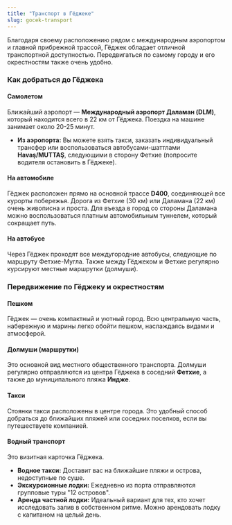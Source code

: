 ```yaml
---
title: "Транспорт в Гёджеке"
slug: gocek-transport
---
```


Благодаря своему расположению рядом с международным аэропортом и главной прибрежной трассой, Гёджек обладает отличной транспортной доступностью. Передвигаться по самому городу и его окрестностям также очень удобно.

### **Как добраться до Гёджека**

#### **Самолетом**
Ближайший аэропорт — **Международный аэропорт Даламан (DLM)**, который находится всего в 22 км от Гёджека. Поездка на машине занимает около 20-25 минут.
*   **Из аэропорта:** Вы можете взять такси, заказать индивидуальный трансфер или воспользоваться автобусами-шаттлами **Havaş/MUTTAŞ**, следующими в сторону Фетхие (попросите водителя остановить в Гёджеке).

#### **На автомобиле**
Гёджек расположен прямо на основной трассе **D400**, соединяющей все курорты побережья. Дорога из Фетхие (30 км) или Даламана (22 км) очень живописна и проста. Для въезда в город со стороны Даламана можно воспользоваться платным автомобильным туннелем, который сокращает путь.

#### **На автобусе**
Через Гёджек проходят все междугородние автобусы, следующие по маршруту Фетхие-Мугла. Также между Гёджеком и Фетхие регулярно курсируют местные маршрутки (долмуши).

### **Передвижение по Гёджеку и окрестностям**

#### **Пешком**
Гёджек — очень компактный и уютный город. Всю центральную часть, набережную и марины легко обойти пешком, наслаждаясь видами и атмосферой.

#### **Долмуши (маршрутки)**
Это основной вид местного общественного транспорта. Долмуши регулярно отправляются из центра Гёджека в соседний **Фетхие**, а также до муниципального пляжа **Индже**.

#### **Такси**
Стоянки такси расположены в центре города. Это удобный способ добраться до ближайших пляжей или соседних поселков, если вы путешествуете компанией.

#### **Водный транспорт**
Это визитная карточка Гёджека.
*   **Водное такси:** Доставит вас на ближайшие пляжи и острова, недоступные по суше.
*   **Экскурсионные лодки:** Ежедневно из порта отправляются групповые туры "12 островов".
*   **Аренда частной лодки:** Идеальный вариант для тех, кто хочет исследовать залив в собственном ритме. Можно арендовать лодку с капитаном на целый день. 